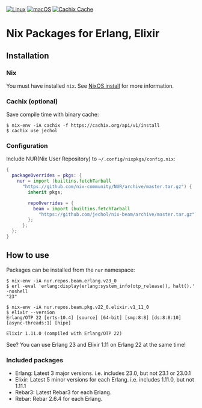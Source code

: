[![Linux](https://github.com/jechol/nix-beam/workflows/Linux/badge.svg)](https://github.com/jechol/nix-beam/actions?query=workflow%3A%22Linux%22)
[![macOS](https://github.com/jechol/nix-beam/workflows/macOS/badge.svg)](https://github.com/jechol/nix-beam/actions?query=workflow%3A%22macOS%22)
[![Cachix Cache](https://img.shields.io/badge/cachix-jechol-blue.svg)](https://jechol.cachix.org)

# Nix Packages for Erlang, Elixir

## Installation

### Nix

You must have installed `nix`. See [NixOS install](https://nixos.org/manual/nix/stable/#chap-installation) for more information.

### Cachix (optional)

Save compile time with binary cache:

```console
$ nix-env -iA cachix -f https://cachix.org/api/v1/install
$ cachix use jechol
```

### Configuration

Include NUR(Nix User Repository) to `~/.config/nixpkgs/config.nix`:

```nix
{
  packageOverrides = pkgs: {
    nur = import (builtins.fetchTarball
      "https://github.com/nix-community/NUR/archive/master.tar.gz") {
        inherit pkgs;

        repoOverrides = {
          beam = import (builtins.fetchTarball
            "https://github.com/jechol/nix-beam/archive/master.tar.gz") { };
        };
      };
  };
}
```

## How to use

Packages can be installed from the `nur` namespace:

```console
$ nix-env -iA nur.repos.beam.erlang.v23_0
$ erl -eval 'erlang:display(erlang:system_info(otp_release)), halt().'  -noshell
"23"

$ nix-env -iA nur.repos.beam.pkg.v22_0.elixir.v1_11_0
$ elixir --version
Erlang/OTP 22 [erts-10.4] [source] [64-bit] [smp:8:8] [ds:8:8:10] [async-threads:1] [hipe]

Elixir 1.11.0 (compiled with Erlang/OTP 22)
```

See? You can use Erlang 23 and Elixir 1.11 on Erlang 22 at the same time!

### Included packages

* Erlang: Latest 3 major versions. i.e. includes 23.0, but not 23.1 or 23.0.1
* Elixir: Latest 5 minor versions for each Erlang. i.e. includes 1.11.0, but not 1.11.1
* Rebar3: Latest Rebar3 for each Erlang.
* Rebar: Rebar 2.6.4 for each Erlang. 

